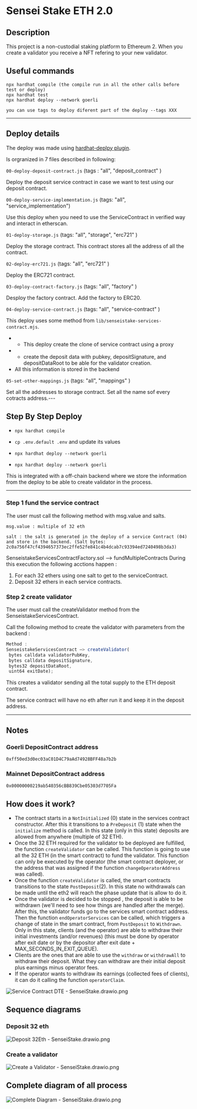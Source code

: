 # Sensei Stake ETH 2.0

## Description 

This project is a non-custodial staking platform to Ethereum 2. When you create a validator you receive a NFT refering to your new validator. 


## Useful commands 

```shell
npx hardhat compile (the compile run in all the other calls before test or deploy)
npx hardhat test
npx hardhat deploy --network goerli 

you can use tags to deploy diferent part of the deploy --tags XXX 
```

---
## Deploy details

The deploy was made using [hardhat-deplpy plugin](https://github.com/wighawag/hardhat-deploy "hardhat-deplpy plugin").

Is orgranized in 7 files described in following: 

`00-deploy-deposit-contract.js` (tags : "all", "deposit_contract" )

Deploy the deposit service contract in case we want to test using our deposit contract.

`00-deploy-service-implementation.js`  (tags: "all", "service_implementation")

Use this deploy when you need to use the ServiceContract in verified way and interact in etherscan.

`01-deploy-storage.js` (tags:  "all", "storage", "erc721" )

Deploy the storage contract. This contract stores all the address of all the contract. 

`02-deploy-erc721.js` (tags:  "all", "erc721" )

Deploy the ERC721 contract.

`03-deploy-contract-factory.js` (tags:  "all", "factory" )

Desploy the factory contract. 
Add the factory to ERC20.

`04-deploy-service-contract.js` (tags:  "all", "service-contract" )

This deploy uses some method from  `lib/senseistake-services-contract.mjs`.
- * This deploy create the clone of service contract using a proxy
- * create the deposit data with pubkey, depositSignature, and depositDataRoot to be able for the validator creation. 
- All this information is stored in the backend

`05-set-other-mappings.js` (tags:  "all", "mappings" )

Set all the addresses to storage contract.
Set all the name sof every cotracts address.---

## Step By Step Deploy

- `npx hardhat compile`
- `cp .env.default .env` and update its values
- `npx hardhat deploy --network goerli`

- `npx hardhat deploy --network goerli`

This is integrated with a off-chain backend where we store the information from the deploy to be able to create validator in the process.

---

### Step 1 fund the service contract

The user must call the following method with msg.value and salts. 
```
msg.value : multiple of 32 eth

salt : the salt is generated in the deploy of a service Contract (04) and store in the backend. (Salt bytes:  2c0a756f47cf4394657373ec2ffe52fe841c4b4dcab7c93394ed7240498b3da3)

```
SenseistakeServicesContractFactory.sol —> fundMultipleContracts
During this execution the following acctions happen :
1. For each 32 ethers using one salt to get to the serviceContract.
2. Deposit 32 ethers in each service contracts.


### Step 2 create validator

The user must call the createValidator method from the SenseistakeServicesContract. 

Call the following method to create the validator with parameters from the backend :

```jsx
Method : 
SenseistakeServicesContract —> createValidator(
 bytes calldata validatorPubKey,
 bytes calldata depositSignature,
 bytes32 depositDataRoot,
 uint64 exitDate); 
```

This creates a validator sending all the total supply to the ETH deposit contract. 

The service contract will have no eth after run it and keep it in the deposit address.

--- 

## Notes

### Goerli **DepositContract** address

``0xff50ed3d0ec03aC01D4C79aAd74928BFF48a7b2b``

### Mainnet **DepositContract** address

``0x00000000219ab540356cBB839Cbe05303d7705Fa``

## How does it work?

- The contract starts in a ``NotInitialized`` (0) state in the services contract constructor. After this it transitions to a ``PreDeposit`` (1) state when the ``initialize`` method is called. In this state (only in this state) deposits are allowed from anywhere (multiple of 32 ETH).
- Once the 32 ETH required for the validator to be deployed are fulfilled, the function ``createValidator`` can be called. This function is going to use all the 32 ETH (in the smart contract) to fund the validator. This function can only be executed by the operator (the smart contract deployer, or the address that was assigned if the function ``changeOperatorAddress`` was called).
- Once the function ``createValidator`` is called, the smart contracts transitions to the state ``PostDeposit``(2). In this state no withdrawals can be made until the eth2 will reach the phase update that is allow to do it. 
- Once the validator is decided to be stopped , the deposit is able to be withdrawn (we'll need to see how things are handled after the merge). After this, the validator funds go to the services smart contract address. Then the function ``endOperatorServices`` can be called, which triggers a change of state in the smart contract, from ``PostDeposit`` to ``Withdrawn``. Only in this state, clients (and the operator) are able to withdraw their initial investments (and/or revenues) (this must be done by operator after exit date or by the depositor after exit date + MAX_SECONDS_IN_EXIT_QUEUE).
- Clients are the ones that are able to use the ``withdraw`` or ``withdrawAll`` to withdraw their deposit. What they can withdraw are their initial deposit plus earnings minus operator fees.
- If the operator wants to withdraw its earnings (collected fees of clients), it can do it calling the function ``operatorClaim``.

![Service Contract DTE - SenseiStake.drawio.png](readme_assets/dte.png)

## Sequence diagrams 

### Deposit 32 eth

![Deposit 32Eth - SenseiStake.drawio.png](readme_assets/deposit32Eth.png)



### Create a validator

![Create a Validator - SenseiStake.drawio.png](readme_assets/createValidator.png)



## Complete diagram of all process
![Complete Diagram - SenseiStake.drawio.png](readme_assets/diagramaUIsenseistakeNFT.png)
